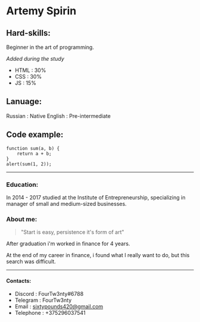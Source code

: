 # Artemy Spirin 

## Hard-skills:
Beginner in the art of programming.

*Added during the study*

* HTML : 30%
* CSS : 30%
* JS : 15%

## Lanuage:

Russian : Native
English : Pre-intermediate

## Code example:
```
function sum(a, b) {
    return a + b;
}
alert(sum(1, 2));
```
------

### Education:

In 2014 - 2017 studied at the Institute of Entrepreneurship, specializing in manager of small and medium-sized businesses.

### About me:

> "Start is easy, persistence it's form of art"

After graduation i'm worked in finance for 4 years.


At the end of my career in finance, i found what I really want to do, but this search was difficult. 

------

#### Contacts:
* Discord : FourTw3nty#6788
* Telegram : FourTw3nty
* Email : sixtypounds420@gmail.com  
* Telephone : +375296037541




